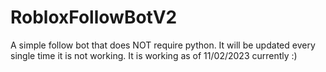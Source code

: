 # RobloxFollowBotV2
A simple follow bot that does NOT require python. It will be updated every single time it is not working. It is working as of 11/02/2023 currently :)
